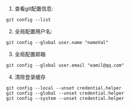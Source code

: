 1. 查看git配置信息:

```
git config --list
```


2. 全局配置用户名:

```
git config --global user.name "nameVal"
```


3. 全局配置邮箱

```
git config --global user.email "eamil@qq.com"
```


4. 清除登录缓存

```
git config --local --unset credential.helper
git config --global --unset credential.helper
git config --system --unset credential.helper
```
